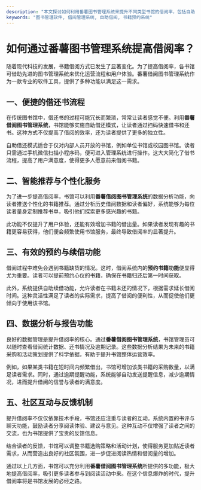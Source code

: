 ```yaml
---
description: "本文探讨如何利用番薯图书管理系统来提升不同类型书馆的借阅率，包括自助借还模式和智能推荐等功能。"
keywords: "图书管理软件, 借阅管理系统, 自助借阅, 书籍预约系统"
---
```

# 如何通过番薯图书管理系统提高借阅率？

随着现代科技的发展，书籍借阅方式已发生了显著变化。为了提高借阅率，各书馆可借助先进的图书管理系统来优化运营流程和用户体验。番薯借阅图书管理系统作为一款专业的软件工具，提供了多种功能以满足这一需求。

## 一、便捷的借还书流程

在传统图书馆中，借还书的过程可能冗长而繁琐，常常让读者感觉不便。利用**番薯借阅图书管理系统**，书馆能够实施自助借还模式，让读者通过扫码快速借书和还书。这种方式不仅提高了借阅的效率，还为读者提供了更多的独立性。

自助借还模式适合于仅对内部人员开放的书馆，例如单位书馆或校园图书馆。读者只需通过手机微信扫描小程序码，便可进入管理系统进行操作。这大大简化了借书流程，提高了用户满意度，使得更多人愿意前来借阅书籍。

## 二、智能推荐与个性化服务

为了进一步提高借阅率，书馆可以利用**番薯借阅图书管理系统**的数据分析功能，向读者推送个性化的书籍推荐。通过分析历史借阅数据和读者偏好，系统能够为每位读者量身定制推荐书单，吸引他们探索更多感兴趣的书籍。

此功能不仅提升了用户体验，还能有效增加书籍的借出量。如果读者发现有趣的书籍更容易获得，他们便会频繁使用书馆服务，最终导致借阅率的显著提升。

## 三、有效的预约与续借功能

借阅过程中难免会遇到书籍缺货的情况。这时，借阅系统内的**预约书籍功能**便显得尤为重要。读者可以提前预约心仪的书籍，确保在书籍归还后第一时间获取。

此外，系统提供自助续借功能，允许读者在书籍未还的情况下，根据需求延长借阅时间。这种灵活性满足了读者的实际需求，提高了借阅的便利性，从而促使他们更倾向于使用该书馆。

## 四、数据分析与报告功能

良好的数据管理是提升借阅率的核心。通过**番薯借阅图书管理系统**，书馆管理员可以随时查看借阅统计数据、还书情况及逾期记录。这些数据分析结果为未来的书籍采购和活动策划提供了科学依据，有助于提升书馆整体运营效率。

例如，如果某类书籍在短时间内频繁借出，书馆可增加该类书籍的采购数量，以满足读者需求。同时，通过逾期提醒功能，系统能够自动发送提醒信息，减少逾期情况，进而提升借阅的信誉与读者的满意度。

## 五、社区互动与反馈机制

提升借阅率不仅仅依靠技术手段，书馆还应注重与读者的互动。系统内置的书评与聊天功能，鼓励读者分享阅读体验、建议与意见。这种互动不仅增强了读者之间的交流，也为书馆提供了宝贵的反馈信息。

结合读者的反馈，书馆可以调整书籍选购策略和活动计划，使得服务更加贴近读者需求，从而营造出良好的社区氛围，进一步促进阅读热情和借阅量的增加。

通过以上几方面，书馆可以充分利用**番薯借阅图书管理系统**所提供的多功能，极大地提高借阅率，吸引更多读者参与到阅读活动中来。在这个信息爆炸的时代，提升借阅率将是书馆发展的必经之路。
